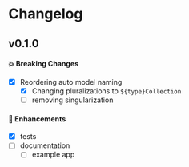 # Changelog

## v0.1.0

#### :boom: Breaking Changes
- [x] Reordering auto model naming
  - [x] Changing pluralizations to `${type}Collection`
  - [ ] removing singularization

#### :rocket: Enhancements
- [x] tests
- [ ] documentation
  - [ ] example app